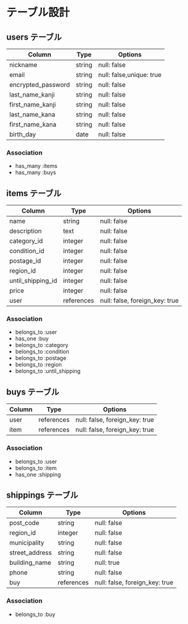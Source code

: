 # テーブル設計

## users テーブル

| Column                 | Type    | Options                  |
| ---------------------- | ------- | ------------------------ |
| nickname               | string  | null: false              |
| email                  | string  | null: false,unique: true |
| encrypted_password     | string  | null: false              |
| last_name_kanji        | string  | null: false              |
| first_name_kanji       | string  | null: false              |
| last_name_kana         | string  | null: false              |
| first_name_kana        | string  | null: false              |
| birth_day              | date    | null: false              |


### Association

- has_many :items
- has_many :buys

## items テーブル

| Column                 | Type       | Options                        |
| ---------------------- | ---------- | ------------------------------ |
| name                   | string     | null: false                    |
| description            | text       | null: false                    |
| category_id            | integer    | null: false                    |
| condition_id           | integer    | null: false                    |
| postage_id             | integer    | null: false                    |
| region_id              | integer    | null: false                    |
| until_shipping_id      | integer    | null: false                    |
| price                  | integer    | null: false                    |
| user                   | references | null: false, foreign_key: true |

### Association

- belongs_to :user
- has_one    :buy
- belongs_to :category
- belongs_to :condition
- belongs_to :postage
- belongs_to :region
- belongs_to :until_shipping

## buys テーブル

| Column                 | Type       | Options                        |
| ---------------------- | ---------- | ------------------------------ |
| user                   | references | null: false, foreign_key: true |
| item                   | references | null: false, foreign_key: true |

### Association

- belongs_to :user
- belongs_to :item
- has_one    :shipping

## shippings テーブル

| Column                 | Type       | Options                        |
| ---------------------- | ---------- | ------------------------------ |
| post_code              | string     | null: false                    |
| region_id              | integer    | null: false                    |
| municipality           | string     | null: false                    |
| street_address         | string     | null: false                    |
| building_name          | string     | null: true                     |
| phone                  | string     | null: false                    |
| buy                    | references | null: false, foreign_key: true |

### Association

- belongs_to :buy
